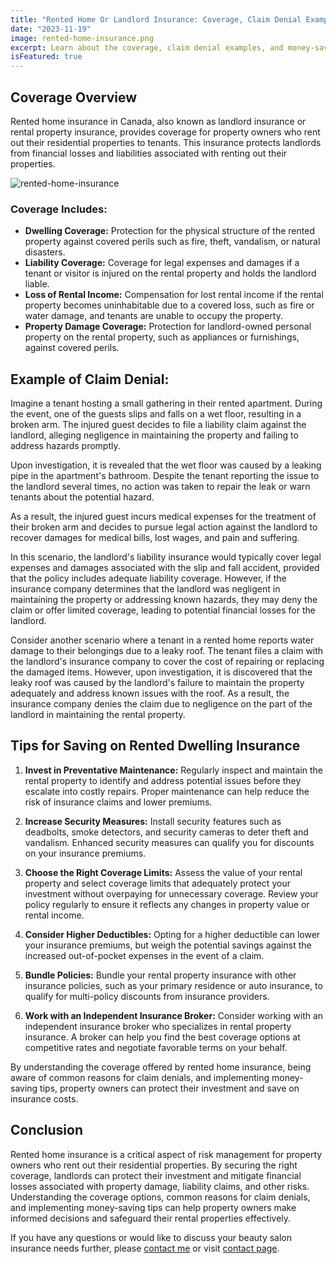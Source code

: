 ```yaml
---
title: "Rented Home Or Landlord Insurance: Coverage, Claim Denial Examples, and Money-Saving Tips for Property Owners"
date: "2023-11-19"
image: rented-home-insurance.png
excerpt: Learn about the coverage, claim denial examples, and money-saving tips for property owners with rented home insurance in Canada.
isFeatured: true
---
```


## Coverage Overview

Rented home insurance in Canada, also known as landlord insurance or rental property insurance, provides coverage for property owners who rent out their residential properties to tenants. This insurance protects landlords from financial losses and liabilities associated with renting out their properties.

![rented-home-insurance](rented-home-insurance.png "rented-home-insurance")

### Coverage Includes:

- **Dwelling Coverage:** Protection for the physical structure of the rented property against covered perils such as fire, theft, vandalism, or natural disasters.
- **Liability Coverage:** Coverage for legal expenses and damages if a tenant or visitor is injured on the rental property and holds the landlord liable.
- **Loss of Rental Income:** Compensation for lost rental income if the rental property becomes uninhabitable due to a covered loss, such as fire or water damage, and tenants are unable to occupy the property.
- **Property Damage Coverage:** Protection for landlord-owned personal property on the rental property, such as appliances or furnishings, against covered perils.

## Example of Claim Denial:

Imagine a tenant hosting a small gathering in their rented apartment. During the event, one of the guests slips and falls on a wet floor, resulting in a broken arm. The injured guest decides to file a liability claim against the landlord, alleging negligence in maintaining the property and failing to address hazards promptly.

Upon investigation, it is revealed that the wet floor was caused by a leaking pipe in the apartment's bathroom. Despite the tenant reporting the issue to the landlord several times, no action was taken to repair the leak or warn tenants about the potential hazard.

As a result, the injured guest incurs medical expenses for the treatment of their broken arm and decides to pursue legal action against the landlord to recover damages for medical bills, lost wages, and pain and suffering.

In this scenario, the landlord's liability insurance would typically cover legal expenses and damages associated with the slip and fall accident, provided that the policy includes adequate liability coverage. However, if the insurance company determines that the landlord was negligent in maintaining the property or addressing known hazards, they may deny the claim or offer limited coverage, leading to potential financial losses for the landlord.

Consider another scenario where a tenant in a rented home reports water damage to their belongings due to a leaky roof. The tenant files a claim with the landlord's insurance company to cover the cost of repairing or replacing the damaged items. However, upon investigation, it is discovered that the leaky roof was caused by the landlord's failure to maintain the property adequately and address known issues with the roof. As a result, the insurance company denies the claim due to negligence on the part of the landlord in maintaining the rental property.

## Tips for Saving on Rented Dwelling Insurance

1. **Invest in Preventative Maintenance:** Regularly inspect and maintain the rental property to identify and address potential issues before they escalate into costly repairs. Proper maintenance can help reduce the risk of insurance claims and lower premiums.

2. **Increase Security Measures:** Install security features such as deadbolts, smoke detectors, and security cameras to deter theft and vandalism. Enhanced security measures can qualify you for discounts on your insurance premiums.

3. **Choose the Right Coverage Limits:** Assess the value of your rental property and select coverage limits that adequately protect your investment without overpaying for unnecessary coverage. Review your policy regularly to ensure it reflects any changes in property value or rental income.

4. **Consider Higher Deductibles:** Opting for a higher deductible can lower your insurance premiums, but weigh the potential savings against the increased out-of-pocket expenses in the event of a claim.

5. **Bundle Policies:** Bundle your rental property insurance with other insurance policies, such as your primary residence or auto insurance, to qualify for multi-policy discounts from insurance providers.

6. **Work with an Independent Insurance Broker:** Consider working with an independent insurance broker who specializes in rental property insurance. A broker can help you find the best coverage options at competitive rates and negotiate favorable terms on your behalf.

By understanding the coverage offered by rented home insurance, being aware of common reasons for claim denials, and implementing money-saving tips, property owners can protect their investment and save on insurance costs.

## Conclusion

Rented home insurance is a critical aspect of risk management for property owners who rent out their residential properties. By securing the right coverage, landlords can protect their investment and mitigate financial losses associated with property damage, liability claims, and other risks. Understanding the coverage options, common reasons for claim denials, and implementing money-saving tips can help property owners make informed decisions and safeguard their rental properties effectively.

If you have any questions or would like to discuss your beauty salon insurance needs further, please [contact me](/contact) or visit [contact page](/contact).

